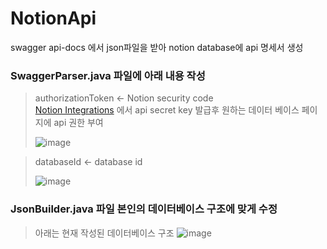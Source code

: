 # NotionApi

swagger api-docs 에서 json파일을 받아 notion database에 api 명세서 생성

### SwaggerParser.java 파일에 아래 내용 작성

> authorizationToken <- Notion security code <br>
> [Notion Integrations](https://www.notion.so/my-integrations) 에서 api secret key 발급후
> 원하는 데이터 베이스 페이지에 api 권한 부여
> 
> ![image](https://github.com/hd9775/NotionApi/assets/12166357/08e9a6b5-b2fd-426c-91af-c826e3cd4f29)


> databaseId <- database id
>
> ![image](https://github.com/hd9775/NotionApi/assets/12166357/77bff7b1-1052-455d-b84a-6aaf49ffd3cf)

### JsonBuilder.java 파일 본인의 데이터베이스 구조에 맞게 수정

> 아래는 현재 작성된 데이터베이스 구조
> ![image](https://github.com/hd9775/NotionApi/assets/12166357/164605c8-a14d-4b74-9350-f89c528794d6)
